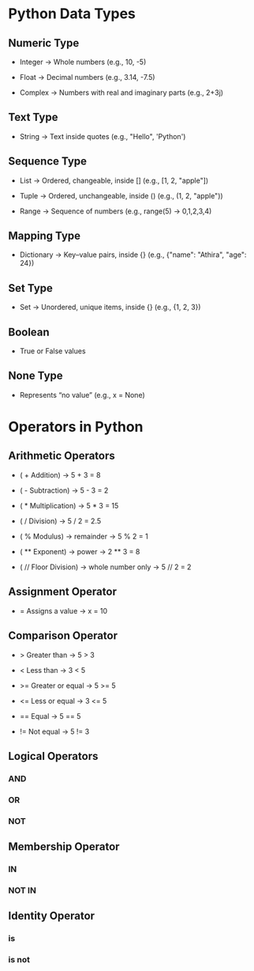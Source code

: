 # Python Data Types

## Numeric Type

- Integer → Whole numbers (e.g., 10, -5)

- Float → Decimal numbers (e.g., 3.14, -7.5)

- Complex → Numbers with real and imaginary parts (e.g., 2+3j)

## Text Type

- String → Text inside quotes (e.g., "Hello", 'Python')

## Sequence Type

- List → Ordered, changeable, inside [] (e.g., [1, 2, "apple"])

- Tuple → Ordered, unchangeable, inside () (e.g., (1, 2, "apple"))

- Range → Sequence of numbers (e.g., range(5) → 0,1,2,3,4)

## Mapping Type

- Dictionary → Key–value pairs, inside {} (e.g., {"name": "Athira", "age": 24})

## Set Type

- Set → Unordered, unique items, inside {} (e.g., {1, 2, 3})

## Boolean

- True or False values

## None Type

- Represents “no value” (e.g., x = None)

# Operators in Python

## Arithmetic Operators

- ( + Addition) → 5 + 3 = 8

- ( - Subtraction) → 5 - 3 = 2

- ( * Multiplication) → 5 * 3 = 15

- ( / Division) → 5 / 2 = 2.5

- ( % Modulus) → remainder → 5 % 2 = 1

- ( ** Exponent) → power → 2 ** 3 = 8

- ( // Floor Division) → whole number only → 5 // 2 = 2

## Assignment Operator

- = Assigns a value → x = 10

## Comparison Operator

 - \> Greater than → 5 > 3
  
 - < Less than → 3 < 5
  
 - \>= Greater or equal → 5 >= 5
  
 - <= Less or equal → 3 <= 5
  
 - == Equal → 5 == 5
  
 - != Not equal → 5 != 3

## Logical Operators

### AND
### OR
### NOT


## Membership Operator
### IN
### NOT IN

## Identity Operator
### is
### is not
